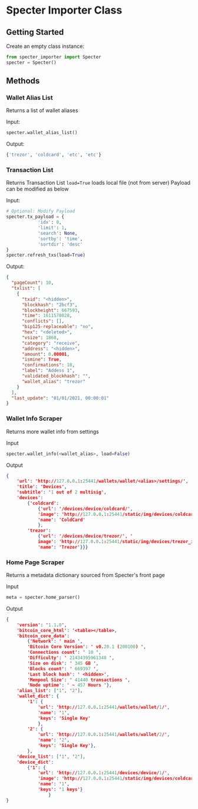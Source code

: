 # Specter Importer Class

## Getting Started

Create an empty class instance:

```python
from specter_importer import Specter
specter = Specter()
```

## Methods

### Wallet Alias List

Returns a list of wallet aliases

Input:

```python
specter.wallet_alias_list()
```

Output:

```bash
{'trezor', 'coldcard', 'etc', 'etc'}
```

### Transaction List

Returns Transaction List
`load=True` loads local file (not from server)
Payload can be modified as below

Input:

```python
# Optional: Modify Payload
specter.tx_payload = {
            'idx': 0,
            'limit': 1,
            'search': None,
            'sortby': 'time',
            'sortdir': 'desc'
}
specter.refresh_txs(load=True)
```

Output:

```json
{
  "pageCount": 10,
  "txlist": [
    {
      "txid": "<hidden>",
      "blockhash": "2bcf3",
      "blockheight": 667593,
      "time": 1611578028,
      "conflicts": [],
      "bip125-replaceable": "no",
      "hex": "<deleted>",
      "vsize": 1868,
      "category": "receive",
      "address": "<hidden>",
      "amount": 0.00001,
      "ismine": True,
      "confirmations": 18,
      "label": "Addess 1",
      "validated_blockhash": "",
      "wallet_alias": "trezor"
    }
  ],
  "last_update": "01/01/2021, 00:00:01"
}
```

### Wallet Info Scraper

Returns more wallet info from settings

Input

```python
specter.wallet_info(<wallet_alias>, load=False)
```

Output

```json
{
    'url': 'http://127.0.0.1:25441/wallets/wallet/<alias>/settings/',
    'title': 'Devices',
    'subtitle': '1 out of 2 multisig',
    'devices':
        {'coldcard':
            {'url': '/devices/device/coldcard/',
            'image': 'http://127.0.0.1:25441/static/img/devices/coldcard_icon.svg',
            'name': 'ColdCard'
            },
        'trezor':
            {'url': '/devices/device/trezor/', '
            image': 'http://127.0.0.1:25441/static/img/devices/trezor_icon.svg',
            'name': 'Trezor'}}}
```

### Home Page Scraper

Returns a metadata dictionary sourced from Specter's front page

Input

```python
meta = specter.home_parser()
```

Output

```json
{
    'version': '1.1.0',
    'bitcoin_core_html': '<table></table>,
    'bitcoin_core_data':
        {'Network': ' main ',
        'Bitcoin Core Version': ' v0.20.1 (200100) ',
        'Connections count': ' 10 ',
        'Difficulty': ' 21434395961348 ',
        'Size on disk': ' 345 GB ',
        'Blocks count': ' 669397 ',
        'Last block hash': ' <hidden>',
        'Mempool Size': ' 41440 transactions ',
        'Node uptime': ' ~ 457 Hours '},
    'alias_list': ['1', '2'],
    'wallet_dict': {
        '1': {
            'url': 'http://127.0.0.1:25441/wallets/wallet/1/',
            'name': '1',
            'keys': 'Single Key'
            },
        '2': {
            'url': 'http://127.0.0.1:25441/wallets/wallet/2/',
            'name': '2',
            'keys': 'Single Key'},
        },
    'device_list': ['1', '2'],
    'device_dict':
        {'1': {
            'url': 'http://127.0.0.1:25441/devices/device/1/',
            'image': 'http://127.0.0.1:25441/static/img/devices/coldcard_icon.svg',
            'name': '1',
            'keys': '1 keys'}
                }
}

```
